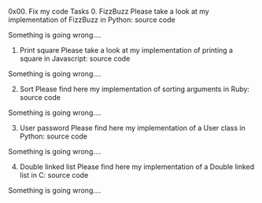 0x00. Fix my code
Tasks
0. FizzBuzz
Please take a look at my implementation of FizzBuzz in Python: source code

Something is going wrong….

1. Print square
Please take a look at my implementation of printing a square in Javascript: source code

Something is going wrong….

2. Sort
Please find here my implementation of sorting arguments in Ruby: source code

Something is going wrong….

3. User password
Please find here my implementation of a User class in Python: source code

Something is going wrong….

4. Double linked list
Please find here my implementation of a Double linked list in C: source code

Something is going wrong….
